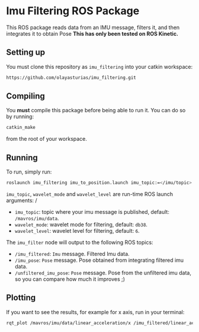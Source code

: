# Imu Filtering ROS Package

This ROS package reads data from an IMU message, filters it, and then integrates it to obtain Pose
**This has only been tested on ROS Kinetic.**

## Setting up

You must clone this repository as `imu_filtering` into your catkin workspace:

```bash
https://github.com/olayasturias/imu_filtering.git
```

## Compiling

You **must** compile this package before being able to run it. You can do so
by running:

```bash
catkin_make
```

from the root of your workspace.

## Running

To run, simply run:

```bash
roslaunch imu_filtering imu_to_position.launch imu_topic:=</imu/topic> wavelet_mode:=<wav_mode> wavelet_level:=<level>
```

`imu_topic`, `wavelet_mode` and `wavelet_level` are run-time ROS launch arguments:
/
-   `imu_topic`: topic where your imu message is published, default: `/mavros/imu/data`.
-   `wavelet_mode`: wavelet mode for filtering, default: `db38`.
-   `wavelet_level`: wavelet level for filtering, default: `6`.


The `imu_filter` node will output to the following ROS topics:

-   `/imu_filtered`: `Imu` message. Filtered Imu data.
-   `/imu_pose`: `Pose` message. Pose obtained from integrating filtered imu data.
-   `/unfiltered_imu_pose`: `Pose` message. Pose from the unfiltered imu data, so you can compare how much it improves ;)

## Plotting

If you want to see the results, for example for x axis, run in your terminal:

```bash
rqt_plot /mavros/imu/data/linear_acceleration/x /imu_filtered/linear_acceleration/x /imu_pose/positn/x /unfiltered_imu_pose/position/x

```
